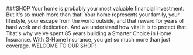 ###SHOP 
Your home is probably your most valuable financial investment. But it's so much more than that! Your home represents your family, your lifestyle, your escape from the world outside, and that reward for years of hard work and dedication. And we understand how vital it is to protect that. That's why we've spent 85 years building a Smarter Choice in Home Insurance. With G-Home Insurance, you get so much more than just coverage. WELCOME TO OUR SHOP!